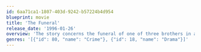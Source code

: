 ```yaml
---
id: 6aa71ca1-1807-403d-9242-b57224b4d954
blueprint: movie
title: 'The Funeral'
release_date: '1996-01-26'
overview: 'The story concerns the funeral of one of three brothers in a family of gangsters that lived in New York in 1930s. Details of the past of the brothers and their families are shown through a series of flashbacks, climaxing in a shocking ending.'
genres: '[{"id": 80, "name": "Crime"}, {"id": 18, "name": "Drama"}]'
---
```

